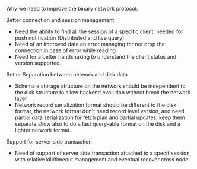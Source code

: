 Why we need to improve the binary network protocol:

Better connection and session management
* Need the ability to find all the session of a specific client, needed for push notification (Distributed and live query)
* Need of an improved data an error managing for not drop the connection in case of error while reading
* Need for a better handshaking to understand the client status and version supported.  

Better Separation between network and disk data
* Schema e storage structure on the network should be independent to the disk structure to allow backend evolution without break the network layer
* Network record serialization format should be different to the disk format, the network format don't need record level version, and need partial data serialization for fetch plan and partial updates, keep them separate allow also to do a fast query-able format on the disk and a lighter network format.

Support for server side transaction

* Need of support of server side transaction attached to a specif session, with relative kill/timeout management and eventual recover cross node.